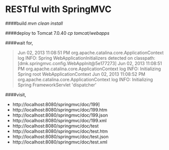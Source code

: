 RESTful with SpringMVC
====================


####build 
_mvn clean install_

####deploy to Tomcat 7.0.40 
_cp tomcat/webapps_

####wait for,

> Jun 02, 2013 11:08:51 PM org.apache.catalina.core.ApplicationContext log
> INFO: Spring WebApplicationInitializers detected on classpath: [dmk.springmvc.config.WebAppInit@5e177273]
> Jun 02, 2013 11:08:51 PM org.apache.catalina.core.ApplicationContext log
> INFO: Initializing Spring root WebApplicationContext
> Jun 02, 2013 11:08:52 PM org.apache.catalina.core.ApplicationContext log
> INFO: Initializing Spring FrameworkServlet 'dispatcher'

####visit,
* http://localhost:8080/springmvc/doc/199]
* http://localhost:8080/springmvc/doc/199.htm
* http://localhost:8080/springmvc/doc/199.json
* http://localhost:8080/springmvc/doc/199.xml
* http://localhost:8080/springmvc/doc/test
* http://localhost:8080/springmvc/doc/test.htm
* http://localhost:8080/springmvc/doc/test.json
* http://localhost:8080/springmvc/doc/test.xml
